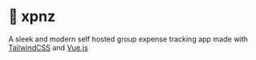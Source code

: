 # 💸 xpnz

A sleek and modern self hosted group expense tracking app made with [TailwindCSS](https://tailwindcss.com/) and [Vue.js](https://vuejs.org/)